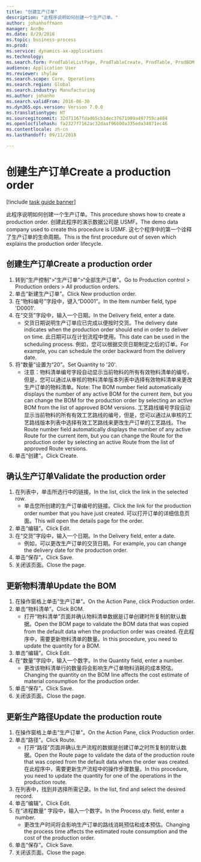 ```yaml
--- 
title: "创建生产订单"
description: "此程序说明如何创建一个生产订单。"
author: johanhoffmann
manager: AnnBe
ms.date: 8/29/2018
ms.topic: business-process
ms.prod: 
ms.service: dynamics-ax-applications
ms.technology: 
ms.search.form: ProdTableListPage, ProdTableCreate, ProdTable, ProdBOM, ProdRoute
audience: Application User
ms.reviewer: shylaw
ms.search.scope: Core, Operations
ms.search.region: Global
ms.search.industry: Manufacturing
ms.author: johanho
ms.search.validFrom: 2016-06-30
ms.dyn365.ops.version: Version 7.0.0
ms.translationtype: HT
ms.sourcegitcommit: 32d71167fdad65cb1dec37671999a497759ca484
ms.openlocfilehash: fa2327f7162ac32daaf96b00a335eda34871ec46
ms.contentlocale: zh-cn
ms.lasthandoff: 09/11/2018

---
```

# <a name="create-a-production-order"></a><span data-ttu-id="0b351-103">创建生产订单</span><span class="sxs-lookup"><span data-stu-id="0b351-103">Create a production order</span></span>

[!include [task guide banner](../../includes/task-guide-banner.md)]

<span data-ttu-id="0b351-104">此程序说明如何创建一个生产订单。</span><span class="sxs-lookup"><span data-stu-id="0b351-104">This procedure shows how to create a production order.</span></span> <span data-ttu-id="0b351-105">创建此程序的演示数据公司是 USMF。</span><span class="sxs-lookup"><span data-stu-id="0b351-105">The demo data company used to create this procedure is USMF.</span></span> <span data-ttu-id="0b351-106">这七个程序中的第一个诠释了生产订单的生命周期。</span><span class="sxs-lookup"><span data-stu-id="0b351-106">This is the first procedure out of seven which explains the production order lifecycle.</span></span>


## <a name="create-a-production-order"></a><span data-ttu-id="0b351-107">创建生产订单</span><span class="sxs-lookup"><span data-stu-id="0b351-107">Create a production order</span></span>
1. <span data-ttu-id="0b351-108">转到“生产控制”>“生产订单”>“全部生产订单”。</span><span class="sxs-lookup"><span data-stu-id="0b351-108">Go to Production control > Production orders > All production orders.</span></span>
2. <span data-ttu-id="0b351-109">单击“新建生产订单”。</span><span class="sxs-lookup"><span data-stu-id="0b351-109">Click New production order.</span></span>
3. <span data-ttu-id="0b351-110">在“物料编号”字段中，键入“D0001”。</span><span class="sxs-lookup"><span data-stu-id="0b351-110">In the Item number field, type 'D0001'.</span></span>
4. <span data-ttu-id="0b351-111">在“交货”字段中，输入一个日期。</span><span class="sxs-lookup"><span data-stu-id="0b351-111">In the Delivery field, enter a date.</span></span>
    * <span data-ttu-id="0b351-112">交货日期说明生产订单应已完成以便按时交货。</span><span class="sxs-lookup"><span data-stu-id="0b351-112">The delivery date indicates when the production order should end in order to deliver on time.</span></span> <span data-ttu-id="0b351-113">此日期可以在计划流程中使用。</span><span class="sxs-lookup"><span data-stu-id="0b351-113">This date can be used in the scheduling process.</span></span> <span data-ttu-id="0b351-114">例如，您可以根据交货日期制定之后的订单。</span><span class="sxs-lookup"><span data-stu-id="0b351-114">For example, you can schedule the order backward from the delivery date.</span></span>  
5. <span data-ttu-id="0b351-115">将“数量”设置为“20”。</span><span class="sxs-lookup"><span data-stu-id="0b351-115">Set Quantity to '20'.</span></span>
    * <span data-ttu-id="0b351-116">注意：物料清单编号字段自动显示当前物料的所有有效物料清单的编号，但是，您可以通过从审核的物料清单版本列表中选择有效物料清单来更改生产订单的物料清单。</span><span class="sxs-lookup"><span data-stu-id="0b351-116">Note: The BOM number field automatically displays the number of any active BOM for the current item, but you can change the BOM for the production order by selecting an active BOM from the list of approved BOM versions.</span></span>    <span data-ttu-id="0b351-117">工艺路线编号字段自动显示当前物料的所有有效工艺路线的编号，但是，您可以通过从审核的工艺路线版本列表中选择有效工艺路线来更改生产订单的工艺路线。</span><span class="sxs-lookup"><span data-stu-id="0b351-117">The Route number field automatically displays the number of any active Route for the current item, but you can change the Route for the production order by selecting an active Route from the list of approved Route versions.</span></span>  
6. <span data-ttu-id="0b351-118">单击“创建”。</span><span class="sxs-lookup"><span data-stu-id="0b351-118">Click Create.</span></span>

## <a name="validate-the-production-order"></a><span data-ttu-id="0b351-119">确认生产订单</span><span class="sxs-lookup"><span data-stu-id="0b351-119">Validate the production order</span></span>
1. <span data-ttu-id="0b351-120">在列表中，单击所选行中的链接。</span><span class="sxs-lookup"><span data-stu-id="0b351-120">In the list, click the link in the selected row.</span></span>
    * <span data-ttu-id="0b351-121">单击您所创建的生产订单编号的链接。</span><span class="sxs-lookup"><span data-stu-id="0b351-121">Click the link for the production order number that you have just created.</span></span> <span data-ttu-id="0b351-122">可以打开订单的详细信息页面。</span><span class="sxs-lookup"><span data-stu-id="0b351-122">This will open the details page for the order.</span></span>  
2. <span data-ttu-id="0b351-123">单击“编辑”。</span><span class="sxs-lookup"><span data-stu-id="0b351-123">Click Edit.</span></span>
3. <span data-ttu-id="0b351-124">在“交货”字段中，输入一个日期。</span><span class="sxs-lookup"><span data-stu-id="0b351-124">In the Delivery field, enter a date.</span></span>
    * <span data-ttu-id="0b351-125">例如，可以更改生产订单的交货日期。</span><span class="sxs-lookup"><span data-stu-id="0b351-125">For example, you can change the delivery date for the production order.</span></span>  
4. <span data-ttu-id="0b351-126">单击“保存”。</span><span class="sxs-lookup"><span data-stu-id="0b351-126">Click Save.</span></span>
5. <span data-ttu-id="0b351-127">关闭该页面。</span><span class="sxs-lookup"><span data-stu-id="0b351-127">Close the page.</span></span>

## <a name="update-the-bom"></a><span data-ttu-id="0b351-128">更新物料清单</span><span class="sxs-lookup"><span data-stu-id="0b351-128">Update the BOM</span></span>
1. <span data-ttu-id="0b351-129">在操作窗格上单击“生产订单”。</span><span class="sxs-lookup"><span data-stu-id="0b351-129">On the Action Pane, click Production order.</span></span>
2. <span data-ttu-id="0b351-130">单击“物料清单”。</span><span class="sxs-lookup"><span data-stu-id="0b351-130">Click BOM.</span></span>
    * <span data-ttu-id="0b351-131">打开“物料清单”页面并确认物料清单数据是订单创建时所复制的默认数据。</span><span class="sxs-lookup"><span data-stu-id="0b351-131">Open the BOM page to validate the BOM data that was copied from the default data when the production order was created.</span></span> <span data-ttu-id="0b351-132">在此程序中，需要更新物料清单的数量。</span><span class="sxs-lookup"><span data-stu-id="0b351-132">In this procedure, you need to update the quantity for a BOM.</span></span>  
3. <span data-ttu-id="0b351-133">单击“编辑”。</span><span class="sxs-lookup"><span data-stu-id="0b351-133">Click Edit.</span></span>
4. <span data-ttu-id="0b351-134">在“数量”字段中，输入一个数字。</span><span class="sxs-lookup"><span data-stu-id="0b351-134">In the Quantity field, enter a number.</span></span>
    * <span data-ttu-id="0b351-135">更改该物料清单行的数量将会影响生产订单物料消耗的成本预估。</span><span class="sxs-lookup"><span data-stu-id="0b351-135">Changing the quantity on the BOM line affects the cost estimate of material consumption for the production order.</span></span>  
5. <span data-ttu-id="0b351-136">单击“保存”。</span><span class="sxs-lookup"><span data-stu-id="0b351-136">Click Save.</span></span>
6. <span data-ttu-id="0b351-137">关闭该页面。</span><span class="sxs-lookup"><span data-stu-id="0b351-137">Close the page.</span></span>

## <a name="update-the-production-route"></a><span data-ttu-id="0b351-138">更新生产路径</span><span class="sxs-lookup"><span data-stu-id="0b351-138">Update the production route</span></span>
1. <span data-ttu-id="0b351-139">在操作窗格上单击“生产订单”。</span><span class="sxs-lookup"><span data-stu-id="0b351-139">On the Action Pane, click Production order.</span></span>
2. <span data-ttu-id="0b351-140">单击“路径”。</span><span class="sxs-lookup"><span data-stu-id="0b351-140">Click Route.</span></span>
    * <span data-ttu-id="0b351-141">打开“路径”页面并确认生产流程的数据是创建订单之时所复制的默认数据。</span><span class="sxs-lookup"><span data-stu-id="0b351-141">Open the Route page to validate the data of the production route that was copied from the default data when the order was created.</span></span> <span data-ttu-id="0b351-142">在此程序中，需要更新生产流程中的操作步骤数量。</span><span class="sxs-lookup"><span data-stu-id="0b351-142">In this procedure, you need to update the quantity for one of the operations in the production route.</span></span>  
3. <span data-ttu-id="0b351-143">在列表中，找到并选择所需记录。</span><span class="sxs-lookup"><span data-stu-id="0b351-143">In the list, find and select the desired record.</span></span>
4. <span data-ttu-id="0b351-144">单击“编辑”。</span><span class="sxs-lookup"><span data-stu-id="0b351-144">Click Edit.</span></span>
5. <span data-ttu-id="0b351-145">在“进程数量“ 字段中，输入一个数字。</span><span class="sxs-lookup"><span data-stu-id="0b351-145">In the Process qty. field, enter a number.</span></span>
    * <span data-ttu-id="0b351-146">更改生产时间将会影响生产订单的路线消耗预估和成本预估。</span><span class="sxs-lookup"><span data-stu-id="0b351-146">Changing the process time affects the estimated route consumption and the cost of the production order.</span></span>  
6. <span data-ttu-id="0b351-147">单击“保存”。</span><span class="sxs-lookup"><span data-stu-id="0b351-147">Click Save.</span></span>
7. <span data-ttu-id="0b351-148">关闭该页面。</span><span class="sxs-lookup"><span data-stu-id="0b351-148">Close the page.</span></span>



